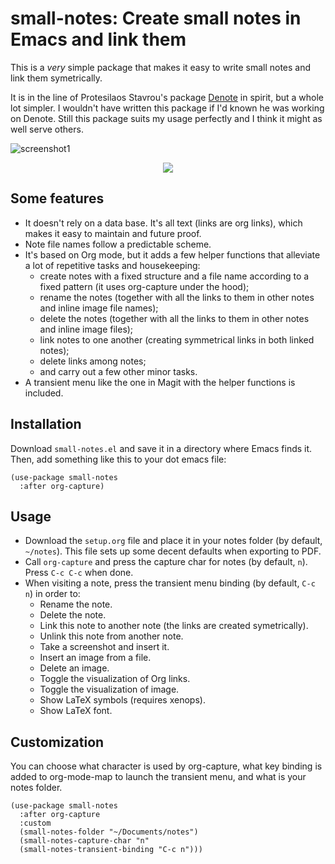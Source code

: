 # small-notes: Create small notes in Emacs and link them

This is a _very_ simple package that makes it easy to write small notes and link them symetrically.

It is in the line of Protesilaos Stavrou's package [Denote](https://github.com/protesilaos/denote) in spirit, but a whole lot simpler. I wouldn't have written this package if I'd known he was working on Denote. Still this package suits my usage perfectly and I think it might as well serve others.

![screenshot1](https://github.com/user-attachments/assets/45c6c714-d44c-45c6-be9f-4718f683c384)
<p align="center">
    <img src="https://github.com/user-attachments/assets/5a42015e-0ebf-4a9b-bd8e-1a6a013db806"/>
</p>

## Some features

- It doesn't rely on a data base. It's all text (links are org links), which makes it easy to maintain and future proof.
- Note file names follow a predictable scheme.
- It's based on Org mode, but it adds a few helper functions that alleviate a lot of repetitive tasks and housekeeping:
    - create notes with a fixed structure and a file name according to a fixed pattern (it uses org-capture under the hood);
    - rename the notes (together with all the links to them in other notes and inline image file names);
    - delete the notes (together with all the links to them in other notes and inline image files);
    - link notes to one another (creating symmetrical links in both linked notes);
    - delete links among notes;
    - and carry out a few other minor tasks.
- A transient menu like the one in Magit with the helper functions is included.

## Installation

Download `small-notes.el` and save it in a directory where Emacs finds it. Then, add something like this to your dot emacs file:

```
(use-package small-notes
  :after org-capture)
```

## Usage

- Download the `setup.org` file and place it in your notes folder (by default, `~/notes`). This file sets up some decent defaults when exporting to PDF.
- Call `org-capture` and press the capture char for notes (by default, `n`). Press `C-c C-c` when done.
- When visiting a note, press the transient menu binding (by default, `C-c n`) in order to:
    - Rename the note.
    - Delete the note.
    - Link this note to another note (the links are created symetrically).
    - Unlink this note from another note.
    - Take a screenshot and insert it.
    - Insert an image from a file.
    - Delete an image.
    - Toggle the visualization of Org links.
    - Toggle the visualization of image.
    - Show LaTeX symbols (requires xenops).
    - Show LaTeX font.

## Customization

You can choose what character is used by org-capture, what key binding is added to org-mode-map to launch the transient menu, and what is your notes folder. 

```
(use-package small-notes
  :after org-capture
  :custom
  (small-notes-folder "~/Documents/notes")
  (small-notes-capture-char "n"
  (small-notes-transient-binding "C-c n")))
```
